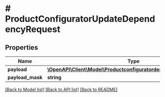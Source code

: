 # # ProductConfiguratorUpdateDependencyRequest


## Properties 


Name | Type | Description | Notes
------------ | ------------- | ------------- | -------------
**payload**| [**\OpenAPI\Client\Model\ProductconfiguratordependencyUpdatePayload**](ProductconfiguratordependencyUpdatePayload.md) |   | [optional]
**payload_mask**| **string** |   | [optional]


[[Back to Model list]](../../README.md#models) [[Back to API list]](../../README.md#endpoints) [[Back to README]](../../README.md)

